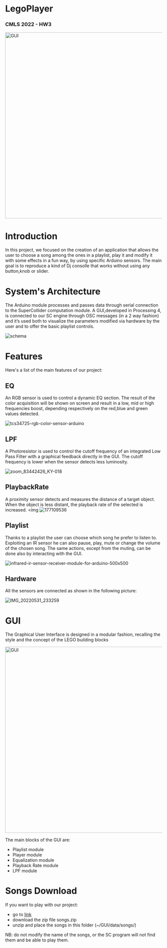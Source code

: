 # LegoPlayer
### CMLS 2022 - HW3
<img width="596" alt="GUI" src="https://user-images.githubusercontent.com/99413338/171284538-5df2a3ce-39a8-4f0f-84d7-84190643d113.PNG">

# Introduction 
In this project, we focused on the creation of an application that allows the
user to choose a song among the ones in a playlist, play it and modify it with
some effects in a fun way, by using specific Arduino sensors. The main goal is to reproduce a kind of Dj consolle that works without using any button,knob or slider.

# System's Architecture 
The Arduino module processes and passes data through serial connection to the
SuperCollider computation module.
A GUI,developed in Processing 4, is connected to our SC engine through OSC messages (in a 2 way fashion)
and it’s used both to visualize the parameters modified via hardware by the user
and to offer the basic playlist controls.

![schema](https://user-images.githubusercontent.com/99413338/171286198-98d384b5-ccd7-47f7-aafe-04f0a2a5d394.PNG)

# Features
Here's a list of the main features of our project:
## EQ
An RGB sensor is used to control a dynamic EQ section. The result of the color
acquisition will be shown on screen and result in a low, mid or high frequencies
boost, depending respectively on the red,blue and green values detected.

![tcs34725-rgb-color-sensor-arduino](https://user-images.githubusercontent.com/99413338/171287592-000ec96e-cef9-4f4c-865e-b287b5c049b6.jpg)

## LPF
A Photoresistor is used to control the cutoff frequency of an integrated Low Pass
Filter with a graphical feedback directly in the GUI. The cutoff frequency is lower when the sensor detects less luminosity.

![zoom_83442426_KY-018](https://user-images.githubusercontent.com/99413338/171288344-22391994-1fe1-442b-bfe5-239ce1b42752.jpg)

## PlaybackRate
A proximity sensor detects and measures the distance
of a target object. When the object is less distant, the playback rate of the selected is increased.
<img ![177109536](https://user-images.githubusercontent.com/99413338/171288697-2d40c216-6e1d-4956-95c8-579a67791007.png)

## Playlist

Thanks to a playlist the user can choose which song he prefer to listen to.
Exploiting an IR sensor he can also pause, play, mute or change the volume of the chosen song. The same actions, except from the muting, can be done also by interacting with the GUI.

![infrared-ir-sensor-receiver-module-for-arduino-500x500](https://user-images.githubusercontent.com/99413338/171289010-1b7c5e75-8a3d-4a84-9265-e9599cdb1fa0.jpg)

## Hardware
All the sensors are connected as shown in the following picture:

![IMG_20220531_233259](https://user-images.githubusercontent.com/99413338/171289647-0f0977a8-6be5-4ae3-b4d9-5559c3de58c3.jpg)


# GUI 
The Graphical User Interface is designed in a modular fashion, recalling the
style and the concept of the LEGO building blocks

<img width="596" alt="GUI" src="https://user-images.githubusercontent.com/99413338/171284538-5df2a3ce-39a8-4f0f-84d7-84190643d113.PNG">

The main blocks of the GUI are:
- Playlist module
- Player module
- Equalization module
- Playback Rate module
- LPF module

# Songs Download 

If you want to play with our project:

* go to <a href="https://polimi365-my.sharepoint.com/:f:/g/personal/10628782_polimi_it/EkbXbOT7VuRHmAASjOxEm7ABg6l92bMhkz2xUtCFpgdMQA?e=e2wB2o%22%3Ethis"> link</a>
* download the zip file songs.zip
* unzip and place the songs in this folder (~/GUI/data/songs/)

NB: do not modify the name of the songs, or the SC program will not find them and be able to play them.

